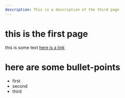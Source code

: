 ```yaml
---
description: This is a description of the third page
---
```


# this is the first page
this is some text
[here is a link](https://google.com)

# here are some bullet-points
* first
* second
* third



